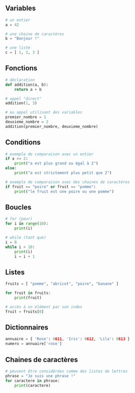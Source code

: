 ## Variables

```python
# un entier
a = 42

# une chaine de caractères
b = "Bonjour !"

# une liste
c = [ 1, 2, 3 ]
```


## Fonctions

```python
# déclaration
def addition(a, b):
    return a + b

# appel "direct"
addition(1, 3)

# ou appel utilisant des variables
premier_nombre = 1
deuxieme_nombre = 2
addition(premier_nombre, deuxieme_nombre)
```


## Conditions

```python
# exemple de comparaison avec un entier
if a >= 2:
    print("a est plus grand ou égal à 2")
else:
    print("a est strictement plus petit que 2")

# exemple de comparaison avec des chaines de caractères
if fruit == "poire" or fruit == "pomme":
    print("le fruit est une poire ou une pomme")
```


## Boucles

```python
# for (pour)
for i in range(10):
    print(i)

# while (tant que)
i = 0
while i < 10:
    print(i)
    i = i + 1
```


## Listes

```python
fruits = [ "pomme", "abricot", "poire", "banane" ]

for fruit in fruits:
    print(fruit)

# accès à un élément par son index
fruit = fruits[0]
```


## Dictionnaires

```python
annuaire = { 'Rose': 0611, 'Iris': 0612, 'Lila': 0613 }
numero = annuaire['rose']
```


## Chaines de caractères

```python
# peuvent être considérées comme des listes de lettres
phrase = "Je suis une phrase !"
for caractere in phrase:
    print(caractere)
```

